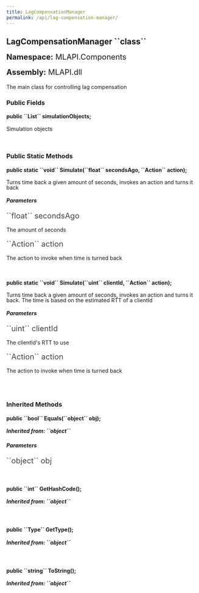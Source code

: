 ```yaml
---
title: LagCompensationManager
permalink: /api/lag-compensation-manager/
---
```


<div style="line-height: 1;">
	<h2 markdown="1">LagCompensationManager ``class``</h2>
	<p style="font-size: 20px;"><b>Namespace:</b> MLAPI.Components</p>
	<p style="font-size: 20px;"><b>Assembly:</b> MLAPI.dll</p>
</div>
<p>The main class for controlling lag compensation</p>

<div>
	<h3 markdown="1">Public Fields</h3>
	<div style="line-height: 1;">
		<h4 markdown="1"><b>public ``List<TrackedObject>`` simulationObjects;</b></h4>
		<p>Simulation objects</p>
	</div>
</div>
<br>
<div>
	<h3 markdown="1">Public Static Methods</h3>
	<div style="line-height: 1;">
		<h4 markdown="1"><b>public static ``void`` Simulate(``float`` secondsAgo, ``Action`` action);</b></h4>
		<p>Turns time back a given amount of seconds, invokes an action and turns it back</p>
		<h5><b>Parameters</b></h5>
		<div>
			<p style="font-size: 20px; color: #444;" markdown="1">``float`` secondsAgo</p>
			<p>The amount of seconds</p>
		</div>
		<div>
			<p style="font-size: 20px; color: #444;" markdown="1">``Action`` action</p>
			<p>The action to invoke when time is turned back</p>
		</div>
	</div>
	<br>
	<div style="line-height: 1;">
		<h4 markdown="1"><b>public static ``void`` Simulate(``uint`` clientId, ``Action`` action);</b></h4>
		<p>Turns time back a given amount of seconds, invokes an action and turns it back. The time is based on the estimated RTT of a clientId</p>
		<h5><b>Parameters</b></h5>
		<div>
			<p style="font-size: 20px; color: #444;" markdown="1">``uint`` clientId</p>
			<p>The clientId's RTT to use</p>
		</div>
		<div>
			<p style="font-size: 20px; color: #444;" markdown="1">``Action`` action</p>
			<p>The action to invoke when time is turned back</p>
		</div>
	</div>
	<br>
</div>
<br>
<div>
	<h3 markdown="1">Inherited Methods</h3>
	<div style="line-height: 1;">
		<h4 markdown="1"><b>public ``bool`` Equals(``object`` obj);</b></h4>
		<h5 markdown="1">Inherited from: ``object``</h5>
		<h5><b>Parameters</b></h5>
		<div>
			<p style="font-size: 20px; color: #444;" markdown="1">``object`` obj</p>
		</div>
	</div>
	<br>
	<div style="line-height: 1;">
		<h4 markdown="1"><b>public ``int`` GetHashCode();</b></h4>
		<h5 markdown="1">Inherited from: ``object``</h5>
	</div>
	<br>
	<div style="line-height: 1;">
		<h4 markdown="1"><b>public ``Type`` GetType();</b></h4>
		<h5 markdown="1">Inherited from: ``object``</h5>
	</div>
	<br>
	<div style="line-height: 1;">
		<h4 markdown="1"><b>public ``string`` ToString();</b></h4>
		<h5 markdown="1">Inherited from: ``object``</h5>
	</div>
</div>
<br>
